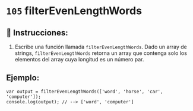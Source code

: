 # `105` filterEvenLengthWords

## 📝 Instrucciones:

1. Escribe una función llamada `filterEvenLengthWords`. Dado un array de strings, `filterEvenLengthWords` retorna un array que contenga solo los elementos del array cuya longitud es un número par.

## Ejemplo:

```Js
var output = filterEvenLengthWords(['word', 'horse', 'car', 'computer']);
console.log(output); // --> ['word', 'computer']
```
